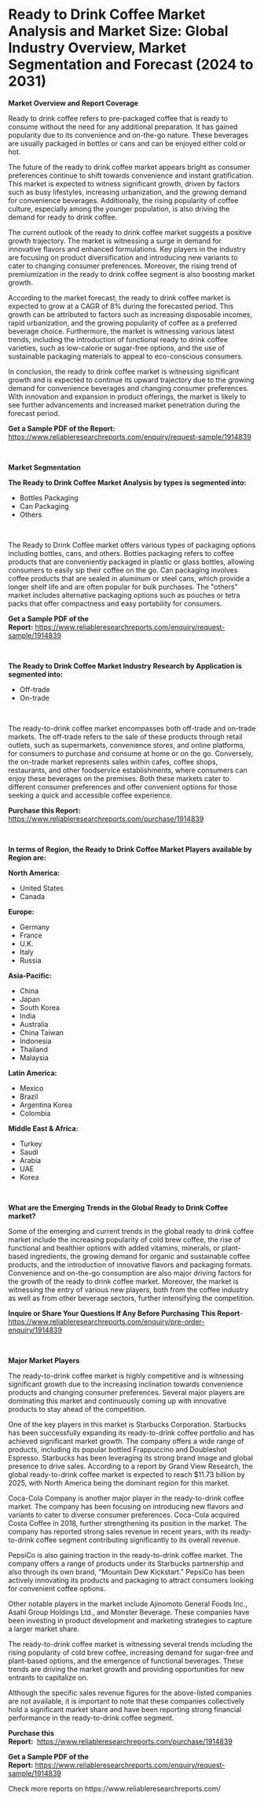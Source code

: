 <p><h1>Ready to Drink Coffee Market Analysis and Market Size: Global Industry Overview, Market Segmentation and Forecast (2024 to 2031)</h1></p><p><strong>Market Overview and Report Coverage</strong></p>
<p><p>Ready to drink coffee refers to pre-packaged coffee that is ready to consume without the need for any additional preparation. It has gained popularity due to its convenience and on-the-go nature. These beverages are usually packaged in bottles or cans and can be enjoyed either cold or hot.</p><p>The future of the ready to drink coffee market appears bright as consumer preferences continue to shift towards convenience and instant gratification. This market is expected to witness significant growth, driven by factors such as busy lifestyles, increasing urbanization, and the growing demand for convenience beverages. Additionally, the rising popularity of coffee culture, especially among the younger population, is also driving the demand for ready to drink coffee.</p><p>The current outlook of the ready to drink coffee market suggests a positive growth trajectory. The market is witnessing a surge in demand for innovative flavors and enhanced formulations. Key players in the industry are focusing on product diversification and introducing new variants to cater to changing consumer preferences. Moreover, the rising trend of premiumization in the ready to drink coffee segment is also boosting market growth.</p><p>According to the market forecast, the ready to drink coffee market is expected to grow at a CAGR of 8% during the forecasted period. This growth can be attributed to factors such as increasing disposable incomes, rapid urbanization, and the growing popularity of coffee as a preferred beverage choice. Furthermore, the market is witnessing various latest trends, including the introduction of functional ready to drink coffee varieties, such as low-calorie or sugar-free options, and the use of sustainable packaging materials to appeal to eco-conscious consumers.</p><p>In conclusion, the ready to drink coffee market is witnessing significant growth and is expected to continue its upward trajectory due to the growing demand for convenience beverages and changing consumer preferences. With innovation and expansion in product offerings, the market is likely to see further advancements and increased market penetration during the forecast period.</p></p>
<p><strong>Get a Sample PDF of the Report:</strong> <a href="https://www.reliableresearchreports.com/enquiry/request-sample/1914839">https://www.reliableresearchreports.com/enquiry/request-sample/1914839</a></p>
<p>&nbsp;</p>
<p><strong>Market Segmentation</strong></p>
<p><strong>The Ready to Drink Coffee Market Analysis by types is segmented into:</strong></p>
<p><ul><li>Bottles Packaging</li><li>Can Packaging</li><li>Others</li></ul></p>
<p>&nbsp;</p>
<p><p>The Ready to Drink Coffee market offers various types of packaging options including bottles, cans, and others. Bottles packaging refers to coffee products that are conveniently packaged in plastic or glass bottles, allowing consumers to easily sip their coffee on the go. Can packaging involves coffee products that are sealed in aluminum or steel cans, which provide a longer shelf life and are often popular for bulk purchases. The "others" market includes alternative packaging options such as pouches or tetra packs that offer compactness and easy portability for consumers.</p></p>
<p><strong>Get a Sample PDF of the Report:</strong>&nbsp;<a href="https://www.reliableresearchreports.com/enquiry/request-sample/1914839">https://www.reliableresearchreports.com/enquiry/request-sample/1914839</a></p>
<p>&nbsp;</p>
<p><strong>The Ready to Drink Coffee Market Industry Research by Application is segmented into:</strong></p>
<p><ul><li>Off-trade</li><li>On-trade</li></ul></p>
<p>&nbsp;</p>
<p><p>The ready-to-drink coffee market encompasses both off-trade and on-trade markets. The off-trade refers to the sale of these products through retail outlets, such as supermarkets, convenience stores, and online platforms, for consumers to purchase and consume at home or on the go. Conversely, the on-trade market represents sales within cafes, coffee shops, restaurants, and other foodservice establishments, where consumers can enjoy these beverages on the premises. Both these markets cater to different consumer preferences and offer convenient options for those seeking a quick and accessible coffee experience.</p></p>
<p><strong>Purchase this Report:</strong>&nbsp; <a href="https://www.reliableresearchreports.com/purchase/1914839">https://www.reliableresearchreports.com/purchase/1914839</a></p>
<p>&nbsp;</p>
<p><strong>In terms of Region, the Ready to Drink Coffee Market Players available by Region are:</strong></p>
<p>
    <p> <strong> North America: </strong>
        <ul>
            <li>United States</li>
            <li>Canada</li>
        </ul>
        </p> 
    <p> <strong> Europe: </strong>
        <ul>
            <li>Germany</li>
            <li>France</li>
            <li>U.K.</li>
            <li>Italy</li>
            <li>Russia</li>
        </ul>
        </p> 
    <p> <strong> Asia-Pacific: </strong>
        <ul>
            <li>China</li>
            <li>Japan</li>
            <li>South Korea</li>
            <li>India</li>
            <li>Australia</li>
            <li>China Taiwan</li>
            <li>Indonesia</li>
            <li>Thailand</li>
            <li>Malaysia</li>
        </ul>
        </p> 
    <p> <strong> Latin America: </strong>
        <ul>
            <li>Mexico</li>
            <li>Brazil</li>
            <li>Argentina Korea</li>
            <li>Colombia</li>
        </ul>
        </p> 
    <p> <strong> Middle East & Africa: </strong>
        <ul>
            <li>Turkey</li>
            <li>Saudi</li>
            <li>Arabia</li>
            <li>UAE</li>
            <li>Korea</li>
        </ul>
    </p>
    </p>
<p>&nbsp;</p>
<p><strong>What are the Emerging Trends in the Global Ready to Drink Coffee market?</strong></p>
<p><p>Some of the emerging and current trends in the global ready to drink coffee market include the increasing popularity of cold brew coffee, the rise of functional and healthier options with added vitamins, minerals, or plant-based ingredients, the growing demand for organic and sustainable coffee products, and the introduction of innovative flavors and packaging formats. Convenience and on-the-go consumption are also major driving factors for the growth of the ready to drink coffee market. Moreover, the market is witnessing the entry of various new players, both from the coffee industry as well as from other beverage sectors, further intensifying the competition.</p></p>
<p><strong>Inquire or Share Your Questions If Any Before Purchasing This Report</strong>- <a href="https://www.reliableresearchreports.com/enquiry/pre-order-enquiry/1914839">https://www.reliableresearchreports.com/enquiry/pre-order-enquiry/1914839</a></p>
<p>&nbsp;</p>
<p><strong>Major Market Players</strong></p>
<p><p>The ready-to-drink coffee market is highly competitive and is witnessing significant growth due to the increasing inclination towards convenience products and changing consumer preferences. Several major players are dominating this market and continuously coming up with innovative products to stay ahead of the competition. </p><p>One of the key players in this market is Starbucks Corporation. Starbucks has been successfully expanding its ready-to-drink coffee portfolio and has achieved significant market growth. The company offers a wide range of products, including its popular bottled Frappuccino and Doubleshot Espresso. Starbucks has been leveraging its strong brand image and global presence to drive sales. According to a report by Grand View Research, the global ready-to-drink coffee market is expected to reach $11.73 billion by 2025, with North America being the dominant region for this market. </p><p>Coca-Cola Company is another major player in the ready-to-drink coffee market. The company has been focusing on introducing new flavors and variants to cater to diverse consumer preferences. Coca-Cola acquired Costa Coffee in 2018, further strengthening its position in the market. The company has reported strong sales revenue in recent years, with its ready-to-drink coffee segment contributing significantly to its overall revenue. </p><p>PepsiCo is also gaining traction in the ready-to-drink coffee market. The company offers a range of products under its Starbucks partnership and also through its own brand, "Mountain Dew Kickstart." PepsiCo has been actively innovating its products and packaging to attract consumers looking for convenient coffee options. </p><p>Other notable players in the market include Ajinomoto General Foods Inc., Asahi Group Holdings Ltd., and Monster Beverage. These companies have been investing in product development and marketing strategies to capture a larger market share. </p><p>The ready-to-drink coffee market is witnessing several trends including the rising popularity of cold brew coffee, increasing demand for sugar-free and plant-based options, and the emergence of functional beverages. These trends are driving the market growth and providing opportunities for new entrants to capitalize on.  </p><p>Although the specific sales revenue figures for the above-listed companies are not available, it is important to note that these companies collectively hold a significant market share and have been reporting strong financial performance in the ready-to-drink coffee segment.</p></p>
<p><strong>Purchase this Report:</strong>&nbsp;&nbsp;<a href="https://www.reliableresearchreports.com/purchase/1914839">https://www.reliableresearchreports.com/purchase/1914839</a></p>
<p></p>
<p><strong>Get a Sample PDF of the Report:</strong>&nbsp;<a href="https://www.reliableresearchreports.com/enquiry/request-sample/1914839">https://www.reliableresearchreports.com/enquiry/request-sample/1914839</a></p>
<p>Check more reports on https://www.reliableresearchreports.com/</p>